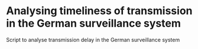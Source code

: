 # Analysing timeliness of transmission in the German surveillance system
Script to analyse transmission delay in the German surveillance system
